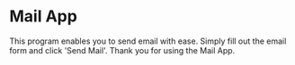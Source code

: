 # Mail App
This program enables you to send email with ease.
Simply fill out the email form and click 'Send Mail'.
Thank you for using the Mail App.
